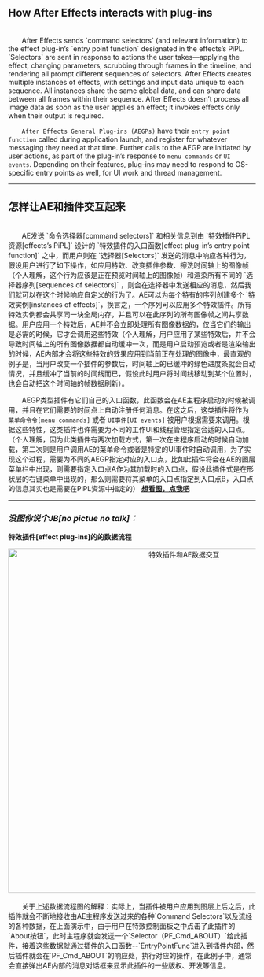 ## How After Effects interacts with plug-ins

<br>
&#160;&#160;&#160;&#160;&#160;&#160;
After Effects sends `command selectors` (and relevant information) to the effect plug-in’s `entry point function` designated in the effects’s PiPL. `Selectors` are sent in response to actions the user takes—applying the effect, changing parameters, scrubbing through frames in the timeline, and rendering all prompt different sequences of selectors. After Effects creates multiple instances of effects, with settings and input data unique to each sequence. All instances share the same global data, and can share data between all frames within their sequence. After Effects doesn’t process all image data as soon as the user applies an effect; it invokes effects only when their output is required.

&#160;&#160;&#160;&#160;&#160;&#160;
`After Effects General Plug-ins (AEGPs)` have their `entry point function` called during application launch, and register for whatever messaging they need at that time. Further calls to the AEGP are initiated by user actions, as part of the plug-in’s response to `menu commands` or `UI events`. Depending on their features, plug-ins may need to respond to OS-specific entry points as well, for UI work and thread management.

***
## 怎样让AE和插件交互起来

<br>
&#160;&#160;&#160;&#160;&#160;&#160;
AE发送 `命令选择器[command selectors]` 和相关信息到由 `特效插件PiPL资源[effects’s PiPL]` 设计的 `特效插件的入口函数[effect plug-in’s entry point function]` 之中，而用户则在 `选择器[Selectors]` 发送的消息中响应各种行为，假设用户进行了如下操作，如应用特效、改变插件参数、擦洗时间轴上的图像帧（个人理解，这个行为应该是正在预览时间轴上的图像帧）和渲染所有不同的 `选择器序列[sequences of selectors]` ，则会在选择器中发送相应的消息，然后我们就可以在这个时候响应自定义的行为了。AE可以为每个特有的序列创建多个 `特效实例[instances of effects]`，换言之，一个序列可以应用多个特效插件。所有特效实例都会共享同一块全局内存，并且可以在此序列的所有图像帧之间共享数据。用户应用一个特效后，AE并不会立即处理所有图像数据的，仅当它们的输出是必需的时候，它才会调用这些特效（个人理解，用户应用了某些特效后，并不会导致时间轴上的所有图像数据都自动缓冲一次，而是用户启动预览或者是渲染输出的时候，AE内部才会将这些特效的效果应用到当前正在处理的图像中，最直观的例子是，当用户改变一个插件的参数后，时间轴上的已缓冲的绿色进度条就会自动情况，并且缓冲了当前的时间线而已，假设此时用户将时间线移动到某个位置时，也会自动把这个时间轴的帧数据刷新）。

&#160;&#160;&#160;&#160;&#160;&#160;
AEGP类型插件有它们自己的入口函数，此函数会在AE主程序启动的时候被调用，并且在它们需要的时间点上自动注册任何消息。在这之后，这类插件将作为 `菜单命令令[menu commands]` 或者 `UI事件[UI events]` 被用户根据需要来调用。根据这些特性，这类插件也许需要为不同的工作UI和线程管理指定合适的入口点。（个人理解，因为此类插件有两次加载方式，第一次在主程序启动的时候自动加载，第二次则是用户调用AE的菜单命令或者是特定的UI事件时自动调用，为了实现这个过程，需要为不同的AEGP指定对应的入口点，比如此插件将会在AE的图层菜单栏中出现，则需要指定入口点A作为其加载时的入口点，假设此插件式是在形状层的右键菜单中出现的，那么则需要将其菜单的入口点指定到入口点B，入口点的信息其实也是需要在PiPL资源中指定的）
<a href="#id_interface" style="font-weight:bold">想看图，点我吧</a>

***
### *没图你说个JB[no pictue no talk]：*
<p style="font-weight:bold" text-align=left><a id="id_interface"></a>特效插件[effect plug-ins]的的数据流程</p>
<div  align="center">    
<img src="assets/001/004-48da4c34.jpg" width = "700" alt="特效插件和AE数据交互" align=center />
</div>

<br>
&#160;&#160;&#160;&#160;&#160;&#160;
关于上述数据流程图的解释：实际上，当插件被用户应用到图层上后之后，此插件就会不断地接收由AE主程序发送过来的各种`Command Selectors`以及流经的各种数据，在上面演示中，由于用户在特效控制面板之中点击了此插件的`About按钮`，此时主程序就会发送一个`Selector（PF_Cmd_ABOUT）`给此插件，接着这些数据就通过插件的入口函数--`EntryPointFunc`进入到插件内部，然后插件就会在`PF_Cmd_ABOUT`的响应处，执行对应的操作，在此例子中，通常会直接弹出AE内部的消息对话框来显示此插件的一些版权、开发等信息。

